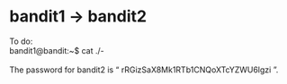 # bandit1 -> bandit2<br/>
To do:<br/>
bandit1@bandit:~$ cat ./-<br/><br/>
The password for bandit2 is “ rRGizSaX8Mk1RTb1CNQoXTcYZWU6lgzi ”.<br/>
